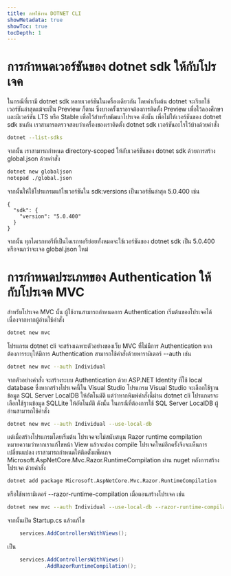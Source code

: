 ```yaml
---
title: การใช้งาน DOTNET CLI
showMetadata: true
showToc: true
tocDepth: 1
---
```


# การกำหนดเวอร์ชันของ dotnet sdk ให้กับโปรเจค

ในกรณีที่เรามี dotnet sdk หลายเวอร์ชันในเครื่องเดียวกัน โดยค่าเริ่มต้น dotnet จะเรียกใช้เวอร์ชันล่าสุดแม้จะเป็น Preview ก็ตาม ซึ่งบางครั้งเราอาจต้องการติดตั้ง Preview เพื่อไว้ลองศึกษา และมีเวอร์ชัน LTS หรือ Stable เพื่อไว้สำหรับพัฒนาโปรเจค ดังนั้น เพื่อไม่ให้เวอร์ชันของ dotnet sdk ชนกัน เราสามารถตรวจสอบว่าเครื่องของเราติดตั้ง dotnet sdk เวอร์ชันอะไรไว้บ้างด้วยคำสั่ง

```sh
dotnet --list-sdks
```

จากนั้น เราสามารถกำหนด directory-scoped ให้กับเวอร์ชันของ dotnet sdk ด้วยการสร้าง global.json ด้วยคำสั่ง

```sh
dotnet new globaljson
notepad ./global.json
```

จากนั้นให้ใช้โปรแกรมแก้ไขเวอร์ชันใน sdk:versions เป็นเวอร์ชันล่าสุด 5.0.400 เช่น

```
{
  "sdk": {
    "version": "5.0.400"
  }
}
```

จากนั้น ทุกไดเรกทอรีที่เป็นไดเรกทอรีย่อยทั้งหมดจะใช้เวอร์ชันของ dotnet sdk เป็น 5.0.400 หรือจนกว่าจะเจอ global.json ใหม่


# การกำหนดประเภทของ Authentication ให้กับโปรเจค MVC

สำหรับโปรเจค MVC นั้น ผู้ใช้งานสามารถกำหนดการ Authentication เริ่มต้นของโปรเจคได้ เนื่องจากหากผู้อ่านใช้คำสั่ง

```sh
dotnet new mvc
```

โปรแกรม dotnet cli จะสร้างเฉพาะตัวอย่างของเว็บ MVC ที่ไม่มีการ Authentication หากต้องการระบุให้มีการ Authentication สามารถใช้คำสั่งด้วยพารามิเตอร์ --auth เช่น

```sh
dotnet new mvc --auth Individual
```

จากตัวอย่างคำสั่ง จะสร้างระบบ Authentication ด้วย ASP.NET Identity ที่ใช้ local database ซึ่งหากสร้างโปรเจคนี้ใน Visual Studio โปรแกรม Visual Studio จะเลือกใช้ฐานข้อมูล SQL Server LocalDB ให้อัตโนมัติ แต่ว่าหากพิมพ์คำสั่งนี้ผ่าน dotnet cli โปรแกมรจะเลือกใช้ฐานข้อมูล SQLLite ให้อัตโนมัติ ดังนั้น ในกรณีที่ต้องการใช้ SQL Server LocalDB ผู้อ่านสามารถใช้คำสั่ง

```sh
dotnet new mvc --auth Individual --use-local-db
```

แต่เมื่อสร้างโปรแกรมโดยเริ่มต้น โปรเจคจะไม่สนับสนุน Razor runtime compilation หมายความว่าหากเราแก้ไขหน้า View แล้วจะต้อง compile โปรเจคใหม่อีกครั้งจึงจะเห็นการเปลี่ยนแปลง เราสามารถกำหนดให้ติดตั้งแพ็คเกจ  Microsoft.AspNetCore.Mvc.Razor.RuntimeCompilation  ผ่าน nuget หลังการสร้างโปรเจค ด้วยคำสั่ง

```sh
dotnet add package Microsoft.AspNetCore.Mvc.Razor.RuntimeCompilation
```

หรือใช้พารามิเตอร์ --razor-runtime-compilation เมื่อตอนสร้างโปรเจค เช่น

```sh
dotnet new mvc --auth Individual --use-local-db --razor-runtime-compilation
```

จากนั้นเปิด Startup.cs
แล้วแก้ไข

```csharp
    services.AddControllersWithViews();
```
เป็น
```csharp
    services.AddControllersWithViews()
            .AddRazorRuntimeCompilation();
```
